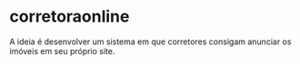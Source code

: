 # corretoraonline
A ideia é desenvolver um sistema em que corretores consigam anunciar os imóveis em seu próprio site.
